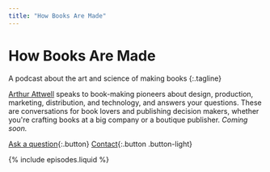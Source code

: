 ```yaml
---
title: "How Books Are Made"
---
```


# How Books Are&nbsp;Made

A podcast about the art and science of&nbsp;making&nbsp;books
{:.tagline}

[Arthur Attwell](https://arthurattwell.com/about) speaks to book-making pioneers about design, production, marketing, distribution, and technology, and answers your questions. These are conversations for book lovers and publishing decision makers, whether you're crafting books at a big company or a boutique publisher. *Coming soon.*

[Ask a question](https://forms.gle/RkdMEwSaB49LZDN88){:.button}
[Contact](https://electricbookworks.com/contact){:.button .button-light}

{% include episodes.liquid %}
